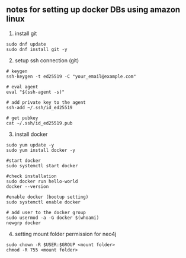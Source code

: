 ## notes for setting up docker DBs using amazon linux

1. install git 

```
sudo dnf update
sudo dnf install git -y
```

2. setup ssh connection (git)
```
# keygen
ssh-keygen -t ed25519 -C "your_email@example.com"

# eval agent
eval "$(ssh-agent -s)"

# add private key to the agent
ssh-add ~/.ssh/id_ed25519

# get pubkey
cat ~/.ssh/id_ed25519.pub
```

3. install docker
```
sudo yum update -y
sudo yum install docker -y

#start docker
sudo systemctl start docker

#check installation
sudo docker run hello-world
docker --version

#enable docker (bootup setting)
sudo systemctl enable docker

# add user to the docker group
sudo usermod -a -G docker $(whoami)
newgrp docker
```

4. setting mount folder permission for neo4j

```
sudo chown -R $USER:$GROUP <mount folder>
chmod -R 755 <mount folder>
```